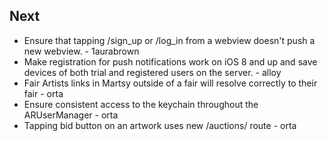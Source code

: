 ## Next

* Ensure that tapping /sign_up or /log_in from a webview doesn't push a new webview. - 1aurabrown
* Make registration for push notifications work on iOS 8 and up and save devices of both trial and registered users on the server. - alloy
* Fair Artists links in Martsy outside of a fair will resolve correctly to their fair - orta
* Ensure consistent access to the keychain throughout the ARUserManager - orta
* Tapping bid button on an artwork uses new /auctions/ route - orta
